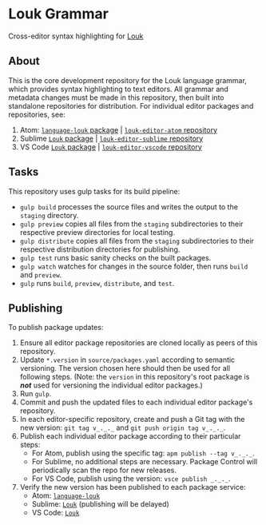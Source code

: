 # Louk Grammar
Cross-editor syntax highlighting for [Louk](https://louk-lang.org)

## About
This is the core development repository for the Louk language grammar, which provides syntax highlighting to text editors. All grammar and metadata changes must be made in this repository, then built into standalone repositories for distribution. For individual editor packages and repositories, see:
1. Atom: [`language-louk` package](http://atom.io/packages/language-louk) | [`louk-editor-atom` repository](https://github.com/louk-lang/louk-editor-atom)
2. Sublime [`Louk` package](https://packagecontrol.io/packages/Louk) | [`louk-editor-sublime` repository](https://github.com/louk-lang/louk-editor-sublime)
3. VS Code [`Louk` package](https://marketplace.visualstudio.com/items?itemName=louk-lang.louk) | [`louk-editor-vscode` repository](https://github.com/louk-lang/louk-editor-vscode)

## Tasks
This repository uses gulp tasks for its build pipeline:

* `gulp build` processes the source files and writes the output to the `staging` directory.
* `gulp preview` copies all files from the `staging` subdirectories to their respective preview directories for local testing.
* `gulp distribute` copies all files from the `staging` subdirectories to their respective distribution directories for publishing.
* `gulp test` runs basic sanity checks on the built packages.
* `gulp watch` watches for changes in the source folder, then runs `build` and `preview`.
* `gulp` runs `build`, `preview`, `distribute`, and `test`.

## Publishing

To publish package updates:

1. Ensure all editor package repositories are cloned locally as peers of this repository.
2. Update `*.version` in `source/packages.yaml` according to semantic versioning. The version chosen here should then be used for all following steps. (Note: the `version` in this repository's root package is ***not*** used for versioning the individual editor packages.)
3. Run `gulp`.
4. Commit and push the updated files to each individual editor package's repository.
5. In each editor-specific repository, create and push a Git tag with the new version: `git tag v_._._` and `git push origin tag v_._._`.
6. Publish each individual editor package according to their particular steps:
    * For Atom, publish using the specific tag: `apm publish --tag v_._._`.
    * For Sublime, no additional steps are necessary. Package Control will periodically scan the repo for new releases.
    * For VS Code, publish using the version: `vsce publish _._._`.
7. Verify the new version has been published to each package service:
    * Atom: [`language-louk`](http://atom.io/packages/language-louk)
    * Sublime: [`Louk`](https://packagecontrol.io/packages/Louk) (publishing will be delayed)
    * VS Code: [`Louk`](https://marketplace.visualstudio.com/items?itemName=louk-lang.louk)
